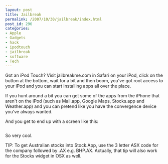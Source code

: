 ```yaml
---
layout: post
title: Jailbreak
permalink: /2007/10/30/jailbreak/index.html
post_id: 296
categories: 
- Apple
- Gadgets
- hack
- ipodtouch
- jailbreak
- software
- Tech
---
```


 Got an iPod Touch? Visit jailbreakme.com in Safari on your iPod, click on the button at the bottom, wait for a bit and then boom, you've got root access to your iPod and you can start installing apps all over the place.

If you hunt around a bit you can get some of the apps from the iPhone that aren't on the iPod (such as Mail.app, Google Maps, Stocks.app and Weather.app) and you can pretend like you have the convergence device you've always wanted.

And you get to end up with a screen like this:

<img src="http://jordanbrock.com/assets/2007/10/30/springboard.jpg" alt="" />

So very cool.

<span class="caps">TIP</span>: To get Australian stocks into Stock.App, use the 3 letter <span class="caps">ASX</span> code for the company followed by .AX e.g. <span class="caps">BHP</span>.AX. Actually, that tip will also work for the Stocks widget in <span class="caps">OSX</span> as well.


